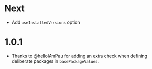 # Next

* Add `useInstalledVersions` option

# 1.0.1

* Thanks to @helloIAmPau for adding an extra check when defining deliberate packages in `basePackageValues`.
